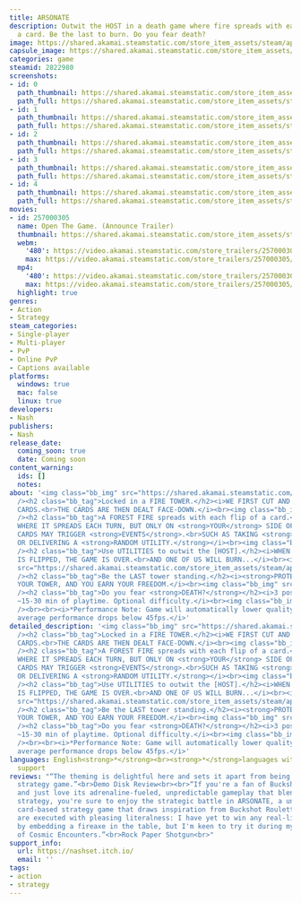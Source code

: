 ```yaml
---
title: ARSONATE
description: Outwit the HOST in a death game where fire spreads with each flip of
  a card. Be the last to burn. Do you fear death?
image: https://shared.akamai.steamstatic.com/store_item_assets/steam/apps/2822980/header.jpg?t=1728335732
capsule_image: https://shared.akamai.steamstatic.com/store_item_assets/steam/apps/2822980/50ac07b0553c32df414d88be301b8d3e0cc35609/capsule_231x87.jpg?t=1728335732
categories: game
steamid: 2822980
screenshots:
- id: 0
  path_thumbnail: https://shared.akamai.steamstatic.com/store_item_assets/steam/apps/2822980/ss_2f327d5acdf131b69fca175c25480a32fcde9115.600x338.jpg?t=1728335732
  path_full: https://shared.akamai.steamstatic.com/store_item_assets/steam/apps/2822980/ss_2f327d5acdf131b69fca175c25480a32fcde9115.1920x1080.jpg?t=1728335732
- id: 1
  path_thumbnail: https://shared.akamai.steamstatic.com/store_item_assets/steam/apps/2822980/ss_a2809fe46a03b1d3cd8b325a58b386222d61a0bc.600x338.jpg?t=1728335732
  path_full: https://shared.akamai.steamstatic.com/store_item_assets/steam/apps/2822980/ss_a2809fe46a03b1d3cd8b325a58b386222d61a0bc.1920x1080.jpg?t=1728335732
- id: 2
  path_thumbnail: https://shared.akamai.steamstatic.com/store_item_assets/steam/apps/2822980/ss_19b98293aea582015b64a7ea009caa41559e5731.600x338.jpg?t=1728335732
  path_full: https://shared.akamai.steamstatic.com/store_item_assets/steam/apps/2822980/ss_19b98293aea582015b64a7ea009caa41559e5731.1920x1080.jpg?t=1728335732
- id: 3
  path_thumbnail: https://shared.akamai.steamstatic.com/store_item_assets/steam/apps/2822980/ss_fbe16f134ac482f955677deec363d7396b596a3a.600x338.jpg?t=1728335732
  path_full: https://shared.akamai.steamstatic.com/store_item_assets/steam/apps/2822980/ss_fbe16f134ac482f955677deec363d7396b596a3a.1920x1080.jpg?t=1728335732
- id: 4
  path_thumbnail: https://shared.akamai.steamstatic.com/store_item_assets/steam/apps/2822980/ss_ee6770f876927067b96a879ef30a24064b55f675.600x338.jpg?t=1728335732
  path_full: https://shared.akamai.steamstatic.com/store_item_assets/steam/apps/2822980/ss_ee6770f876927067b96a879ef30a24064b55f675.1920x1080.jpg?t=1728335732
movies:
- id: 257000305
  name: Open The Game. (Announce Trailer)
  thumbnail: https://shared.akamai.steamstatic.com/store_item_assets/steam/apps/257000305/movie.293x165.jpg?t=1722011897
  webm:
    '480': https://video.akamai.steamstatic.com/store_trailers/257000305/movie480_vp9.webm?t=1722011897
    max: https://video.akamai.steamstatic.com/store_trailers/257000305/movie_max_vp9.webm?t=1722011897
  mp4:
    '480': https://video.akamai.steamstatic.com/store_trailers/257000305/movie480.mp4?t=1722011897
    max: https://video.akamai.steamstatic.com/store_trailers/257000305/movie_max.mp4?t=1722011897
  highlight: true
genres:
- Action
- Strategy
steam_categories:
- Single-player
- Multi-player
- PvP
- Online PvP
- Captions available
platforms:
  windows: true
  mac: false
  linux: true
developers:
- Nash
publishers:
- Nash
release_date:
  coming_soon: true
  date: Coming soon
content_warning:
  ids: []
  notes:
about: '<img class="bb_img" src="https://shared.akamai.steamstatic.com/store_item_assets/steam/apps/2822980/extras/desc_graphic_1.png?t=1728335732"
  /><h2 class="bb_tag">Locked in a FIRE TOWER.</h2><i>WE FIRST CUT AND SHUFFLE THE
  CARDS.<br>THE CARDS ARE THEN DEALT FACE-DOWN.</i><br><img class="bb_img" src="https://shared.akamai.steamstatic.com/store_item_assets/steam/apps/2822980/extras/gif1.gif?t=1728335732"
  /><h2 class="bb_tag">A FOREST FIRE spreads with each flip of a card.</h2><i>CHOOSE
  WHERE IT SPREADS EACH TURN, BUT ONLY ON <strong>YOUR</strong> SIDE OF THE FIELD.<br>SOME
  CARDS MAY TRIGGER <strong>EVENTS</strong>.<br>SUCH AS TAKING <strong>ANOTHER TURN</strong>,
  OR DELIVERING A <strong>RANDOM UTILITY.</strong></i><br><img class="bb_img" src="https://shared.akamai.steamstatic.com/store_item_assets/steam/apps/2822980/extras/gif2.gif?t=1728335732"
  /><h2 class="bb_tag">Use UTILITIES to outwit the [HOST].</h2><i>WHEN EITHER <strong>TOWER-CARD</strong>
  IS FLIPPED, THE GAME IS OVER.<br>AND ONE OF US WILL BURN...</i><br><img class="bb_img"
  src="https://shared.akamai.steamstatic.com/store_item_assets/steam/apps/2822980/extras/gif3.gif?t=1728335732"
  /><h2 class="bb_tag">Be the LAST tower standing.</h2><i><strong>PROTECT</strong>
  YOUR TOWER, AND YOU EARN YOUR FREEDOM.</i><br><img class="bb_img" src="https://shared.akamai.steamstatic.com/store_item_assets/steam/apps/2822980/extras/gif4.gif?t=1728335732"
  /><h2 class="bb_tag">Do you fear <strong>DEATH?</strong></h2><i>3 possible endings.
  ~15-30 min of playtime. Optional difficulty.</i><br><img class="bb_img" src="https://shared.akamai.steamstatic.com/store_item_assets/steam/apps/2822980/extras/gif5.gif?t=1728335732"
  /><br><br><i>*Performance Note: Game will automatically lower quality settings if
  average performance drops below 45fps.</i>'
detailed_description: '<img class="bb_img" src="https://shared.akamai.steamstatic.com/store_item_assets/steam/apps/2822980/extras/desc_graphic_1.png?t=1728335732"
  /><h2 class="bb_tag">Locked in a FIRE TOWER.</h2><i>WE FIRST CUT AND SHUFFLE THE
  CARDS.<br>THE CARDS ARE THEN DEALT FACE-DOWN.</i><br><img class="bb_img" src="https://shared.akamai.steamstatic.com/store_item_assets/steam/apps/2822980/extras/gif1.gif?t=1728335732"
  /><h2 class="bb_tag">A FOREST FIRE spreads with each flip of a card.</h2><i>CHOOSE
  WHERE IT SPREADS EACH TURN, BUT ONLY ON <strong>YOUR</strong> SIDE OF THE FIELD.<br>SOME
  CARDS MAY TRIGGER <strong>EVENTS</strong>.<br>SUCH AS TAKING <strong>ANOTHER TURN</strong>,
  OR DELIVERING A <strong>RANDOM UTILITY.</strong></i><br><img class="bb_img" src="https://shared.akamai.steamstatic.com/store_item_assets/steam/apps/2822980/extras/gif2.gif?t=1728335732"
  /><h2 class="bb_tag">Use UTILITIES to outwit the [HOST].</h2><i>WHEN EITHER <strong>TOWER-CARD</strong>
  IS FLIPPED, THE GAME IS OVER.<br>AND ONE OF US WILL BURN...</i><br><img class="bb_img"
  src="https://shared.akamai.steamstatic.com/store_item_assets/steam/apps/2822980/extras/gif3.gif?t=1728335732"
  /><h2 class="bb_tag">Be the LAST tower standing.</h2><i><strong>PROTECT</strong>
  YOUR TOWER, AND YOU EARN YOUR FREEDOM.</i><br><img class="bb_img" src="https://shared.akamai.steamstatic.com/store_item_assets/steam/apps/2822980/extras/gif4.gif?t=1728335732"
  /><h2 class="bb_tag">Do you fear <strong>DEATH?</strong></h2><i>3 possible endings.
  ~15-30 min of playtime. Optional difficulty.</i><br><img class="bb_img" src="https://shared.akamai.steamstatic.com/store_item_assets/steam/apps/2822980/extras/gif5.gif?t=1728335732"
  /><br><br><i>*Performance Note: Game will automatically lower quality settings if
  average performance drops below 45fps.</i>'
languages: English<strong>*</strong><br><strong>*</strong>languages with full audio
  support
reviews: "“The theming is delightful here and sets it apart from being a simple card-based
  strategy game.”<br>Demo Disk Review<br><br>“If you're a fan of Buckshot Roulette
  and just love its adrenaline-fueled, unpredictable gameplay that blends chance and
  strategy, you're sure to enjoy the strategic battle in ARSONATE, a unique first-person
  card-based strategy game that draws inspiration from Buckshot Roulette.”<br>80 Level<br><br>“Utilities
  are executed with pleasing literalness: I have yet to win any real-life cardgames
  by embedding a fireaxe in the table, but I'm keen to try it during my next round
  of Cosmic Encounters.”<br>Rock Paper Shotgun<br>"
support_info:
  url: https://nashset.itch.io/
  email: ''
tags:
- action
- strategy
---
```

